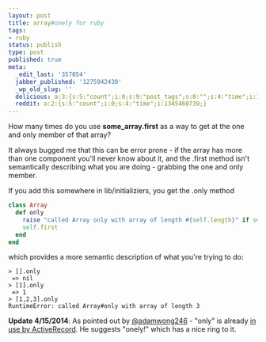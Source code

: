 ```yaml
---
layout: post
title: array#onely for ruby
tags:
- ruby
status: publish
type: post
published: true
meta:
  _edit_last: '357054'
  jabber_published: '1275942430'
  _wp_old_slug: ''
  delicious: a:3:{s:5:"count";i:0;s:9:"post_tags";s:0:"";s:4:"time";i:1345018501;}
  reddit: a:2:{s:5:"count";i:0;s:4:"time";i:1345460739;}
---
```

How many times do you use <strong>some_array.first</strong> as a way to get at the one and only member of that array?

It always bugged me that this can be error prone - if the array has more than one component you'll never know about it, and the .first method isn't semantically describing what you are doing - grabbing the one and only member.

If you add this somewhere in lib/initializiers, you get the .only method

``` ruby
class Array
  def only
    raise "called Array only with array of length #{self.length}" if self.length > 1
    self.first
  end
end
```

which provides a more semantic description of what you're trying to do:

``` irb
> [].only
 => nil
> [1].only
 => 1
> [1,2,3].only
RuntimeError: called Array#only with array of length 3
```

**Update 4/15/2014**: As pointed out by [@adamwong246](https://twitter.com/adamwong246/status/430754524559462400) - "only" is already [in use by ActiveRecord](http://api.rubyonrails.org/classes/ActiveRecord/SpawnMethods.html#method-i-only). He suggests "onely!" which has a nice ring to it.
